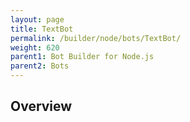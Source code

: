 ```yaml
---
layout: page
title: TextBot
permalink: /builder/node/bots/TextBot/
weight: 620
parent1: Bot Builder for Node.js
parent2: Bots
---
```


## Overview
